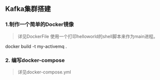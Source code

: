 ## Kafka集群搭建

### 1.制作一个简单的Docker镜像
> 详见DockerFile
使用一个打印helloworld的shell脚本来作为main进程。

docker build -t my-activemq .


### 2. 编写docker-compose
> 详见docker-compose.yml

